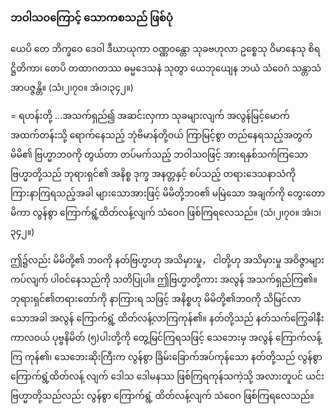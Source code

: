 ### ဘဝါသ၀ကြောင့် သောကစသည် ဖြစ်ပုံ

ယေပိ တေ ဘိက္ခဝေ ဒေဝါ ဒီဃာယုကာ ဝဏ္ဏ၀န္တော သုခဗဟုလာ ဥစ္စေသု ဝိမာနေသု စိရဋ္ဌိတိကာ၊
တေပိ တထာဂတဿ ဓမ္မဒေသနံ သုတွာ ယေဘုယျေန ဘယံ သံဝေဂံ သန္တာသံ အာပဇ္ဇန္တိ။
<r>(သံ၊၂၊၇၀။ အံ၊၁၊၃၄၂။)</r>

= ရဟန်းတို့ ...အသက်ရှည်၍ အဆင်းလှကာ သုခများလျက် အလွန်မြင့်မောက် အထက်တန်းသို့
ရောက်နေသည့် ဘုံဗိမာန်တို့ဝယ် ကြာမြင့်စွာ တည်နေရသည့်အတွက် မိမိ၏ ဗြဟ္မာဘ၀ကို တွယ်တာ
တပ်မက်သည့် ဘဝါသ၀ဖြင့် အားရနှစ်သက်ကြသော ဗြဟ္မာတို့သည် ဘုရားရှင်၏ အနိစ္စ ဒုက္ခ အနတ္တနှင့် စပ်သည့်
တရားဒေသနာသံကို ကြားနာကြရသည့်အခါ များသောအားဖြင့် မိမိတို့ဘ၀၏ မမြဲသော အချက်ကို တွေးတော
မိကာ လွန်စွာ ကြောက်ရွံ့ထိတ်လန့်လျက် သံဝေဂ ဖြစ်ကြရလေသည်။ (သံ၊၂၊၇၀။ အံ၊၁၊၃၄၂။)

ဤ၌လည်း မိမိတို့၏ ဘ၀ကို နတ်ဗြဟ္မာဟု အသိမှားမှု， ငါတို့ဟု အသိမှားမှု အဝိဇ္ဇာများ ကပ်လျက်
ပါဝင်နေသည်ကို သတိပြုပါ။ ဤဗြဟ္မာတို့ကား အလွန် အသက်ရှည်ကြ၏။ ဘုရားရှင်၏တရားတော်ကို နာကြားရ
သဖြင့် အနိစ္စဟု မိမိတို့၏ဘ၀ကို သိမြင်လာသောအခါ အလွန် ကြောက်ရွံ့ ထိတ်လန့်လာကြကုန်၏။ နတ်တို့သည်
နတ်သက်ကြွေခါနီး ကာလဝယ် ပုဗ္ဗနိမိတ် (၅)ပါးတို့ကို တွေ့မြင်ကြရသဖြင့် သေဘေးမှ အလွန် ကြောက်လန့်ကြ
ကုန်၏၊ သေဘေးဆိုးကြီးက လွန်စွာ ခြိမ်းခြောက်အပ်ကုန်သော နတ်တို့သည် လွန်စွာ ကြောက်ရွံ့ထိတ်လန့်
လျက် ဒေါသ ဒေါမနဿ ဖြစ်ကြရကုန်သကဲ့သို့ အလားတူပင် ယင်းဗြဟ္မာတို့သည်လည်း လွန်စွာ ကြောက်ရွံ့
ထိတ်လန့်လျက် သံဝေဂ ဖြစ်ကြရလေသည်။
